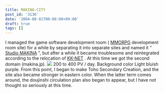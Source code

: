 ```yaml
---
title: MAKINA-CITY
post_id: '3136'
date: '2004-08-01T00:00:00+09:00'
draft: true
tags: []
---
```


I managed the game software development room ( [MMORPG](https://danmaq.com/tag/evil-kingdom) development room site) for a while by separating it into separate sites and named it " [Studio MAKINA](https://danmaq.com/studio-makina) ", but after a while it became troublesome and reintegrated according to the relocation of [KK-NET](http://www.kk-net.ne.jp/) . At this time we got the second domain (makina.jp). ![](https://danmaq.com/wp-content/uploads/2013/11/makina_logo.png) 200 to 400 PV / day. Background color Light bluish purple. From this point, I began to make Toho Secondary Creation, and the site also became stronger in eastern color. When the latter term comes around, the doujinshi circulation plan also began to appear, but I have not thought so seriously at this time.
